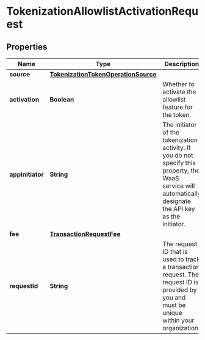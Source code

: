 

# TokenizationAllowlistActivationRequest


## Properties

| Name | Type | Description | Notes |
|------------ | ------------- | ------------- | -------------|
|**source** | [**TokenizationTokenOperationSource**](TokenizationTokenOperationSource.md) |  |  |
|**activation** | **Boolean** | Whether to activate the allowlist feature for the token. |  |
|**appInitiator** | **String** | The initiator of the tokenization activity. If you do not specify this property, the WaaS service will automatically designate the API key as the initiator. |  [optional] |
|**fee** | [**TransactionRequestFee**](TransactionRequestFee.md) |  |  |
|**requestId** | **String** | The request ID that is used to track a transaction request. The request ID is provided by you and must be unique within your organization. |  [optional] |




